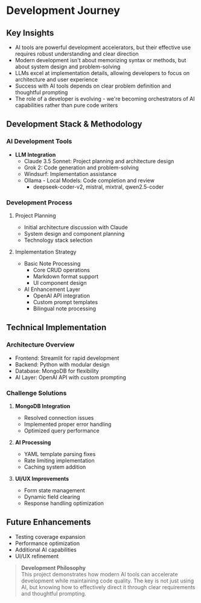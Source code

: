 # Development Journey

## Key Insights

- AI tools are powerful development accelerators, but their effective use requires robust understanding and clear direction
- Modern development isn't about memorizing syntax or methods, but about system design and problem-solving
- LLMs excel at implementation details, allowing developers to focus on architecture and user experience
- Success with AI tools depends on clear problem definition and thoughtful prompting
- The role of a developer is evolving - we're becoming orchestrators of AI capabilities rather than pure code writers

## Development Stack & Methodology

### AI Development Tools
- **LLM Integration**
  - Claude 3.5 Sonnet: Project planning and architecture design
  - Grok 2: Code generation and problem-solving
  - Windsurf: Implementation assistance
  - Ollama - Local Models: Code completion and review
    - deepseek-coder-v2, mistral, mixtral, qwen2.5-coder

### Development Process
1. Project Planning
   - Initial architecture discussion with Claude
   - System design and component planning
   - Technology stack selection

2. Implementation Strategy
   - Basic Note Processing
     - Core CRUD operations
     - Markdown format support
     - UI component design
   - AI Enhancement Layer
     - OpenAI API integration
     - Custom prompt templates
     - Bilingual note processing

## Technical Implementation

### Architecture Overview
- Frontend: Streamlit for rapid development
- Backend: Python with modular design
- Database: MongoDB for flexibility
- AI Layer: OpenAI API with custom prompting

### Challenge Solutions
1. **MongoDB Integration**
   - Resolved connection issues
   - Implemented proper error handling
   - Optimized query performance

2. **AI Processing**
   - YAML template parsing fixes
   - Rate limiting implementation
   - Caching system addition

3. **UI/UX Improvements**
   - Form state management
   - Dynamic field clearing
   - Response handling optimization

## Future Enhancements

- Testing coverage expansion
- Performance optimization
- Additional AI capabilities
- UI/UX refinement

> **Development Philosophy**  
> This project demonstrates how modern AI tools can accelerate development while maintaining code quality. The key is not just using AI, but knowing how to effectively direct it through clear requirements and thoughtful prompting.